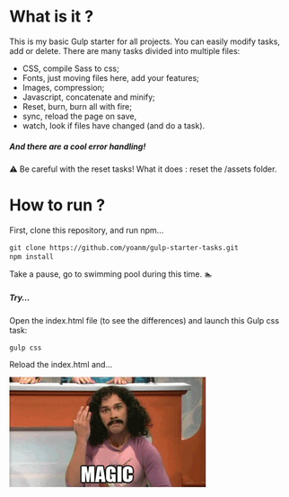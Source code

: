 # What is it ?

This is my basic Gulp starter for all projects. You can easily modify tasks, add or delete. There are many tasks divided into multiple files:
  - CSS, compile Sass to css;
  - Fonts, just moving files here, add your features;
  - Images, compression;
  - Javascript, concatenate and minify;
  - Reset, burn, burn all with fire;
  - sync, reload the page on save,
  - watch, look if files have changed (and do a task).

##### And there are a cool error handling!
 
:warning: Be careful with the reset tasks! What it does : reset the /assets folder.

# How to run ?
First, clone this repository, and run npm...
```shell
git clone https://github.com/yoanm/gulp-starter-tasks.git
npm install
```
Take a pause, go to swimming pool during this time. :swimmer:

##### Try...
 
Open the index.html file (to see the differences) and launch this Gulp css task:
```shell
gulp css
```
Reload the index.html and...

![Magic gif !](https://raw.githubusercontent.com/yoanmalie/gulp-starter-tasks/master/assets/src/img/magic.gif)